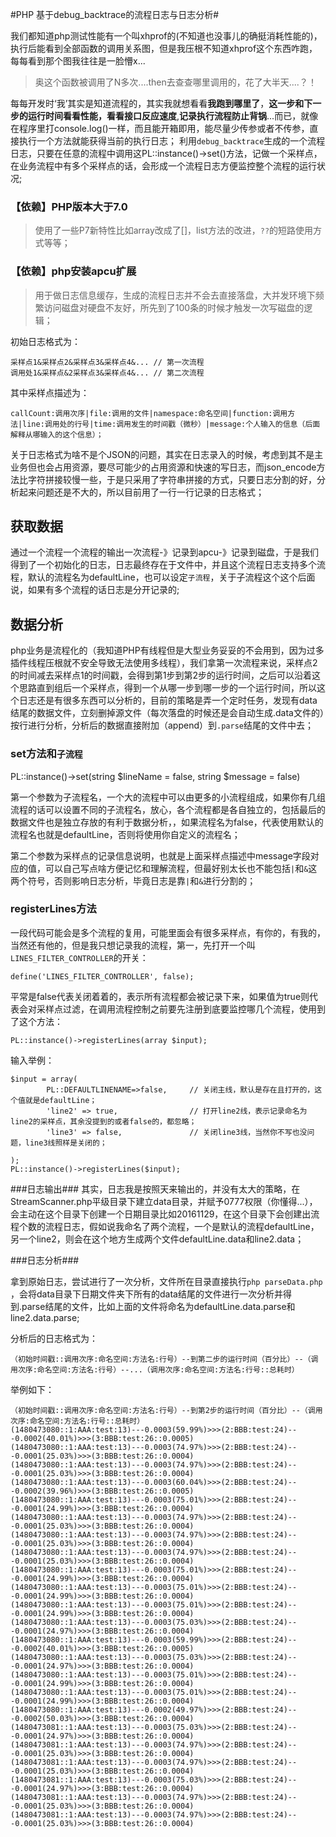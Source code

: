 #PHP 基于debug_backtrace的流程日志与日志分析#

我们都知道php测试性能有一个叫xhprof的(不知道也没事儿的确挺消耗性能的)，执行后能看到全部函数的调用关系图，但是我压根不知道xhprof这个东西咋跑，每每看到那个图我往往是一脸懵x...


> 奥这个函数被调用了N多次....then去查查哪里调用的，花了大半天....？！


每每开发时‘我’其实是知道流程的，其实我就想看看**我跑到哪里了**，**这一步和下一步的运行时间看看性能，看看接口反应速度**,**记录执行流程防止背锅**...而已，就像在程序里打console.log()一样，而且能开箱即用，能尽量少传参或者不传参，直接执行一个方法就能获得当前的执行日志；
利用`debug_backtrace`生成的一个流程日志，只要在任意的流程中调用这PL::instance()->set()方法，记做一个采样点，在业务流程中有多个采样点的话，会形成一个流程日志方便监控整个流程的运行状况;

### 【依赖】PHP版本大于7.0 ###
> 使用了一些P7新特性比如array改成了[]，list方法的改进，`??`的短路使用方式等等；


### 【依赖】php安装apcu扩展 ###
> 用于做日志信息缓存，生成的流程日志并不会去直接落盘，大并发环境下频繁访问磁盘对硬盘不友好，所先到了100条的时候才触发一次写磁盘的逻辑；


初始日志格式为：

	采样点1&采样点2&采样点3&采样点4&... // 第一次流程	
	调用处1&采样点&2采样点3&采样点4&... // 第二次流程	

其中采样点描述为：

	callCount:调用次序|file:调用的文件|namespace:命名空间|function:调用方法|line:调用处的行号|time:调用发生的时间戳（微秒）|message:个人输入的信息（后面解释从哪输入的这个信息）；


关于日志格式为啥不是个JSON的问题，其实在日志录入的时候，考虑到其不是主业务但也会占用资源，要尽可能少的占用资源和快速的写日志，而json_encode方法比字符拼接较慢一些，于是只采用了字符串拼接的方式，只要日志分割的好，分析起来问题还是不大的，所以目前用了一行一行记录的日志格式；

## 获取数据 ##

通过一个流程一个流程的输出一次流程-》记录到apcu-》记录到磁盘，于是我们得到了一个初始化的日志，日志最终存在于文件中，并且这个流程日志支持多个流程，默认的流程名为defaultLine，也可以设定`子流程`，关于子流程这个这个后面说，如果有多个流程的话日志是分开记录的;


## 数据分析 ##
php业务是流程化的（我知道PHP有线程但是大型业务妥妥的不会用到，因为过多插件线程压根就不安全导致无法使用多线程），我们拿第一次流程来说，采样点2的时间减去采样点1的时间戳，会得到第1步到第2步的运行时间，之后可以沿着这个思路直到组后一个采样点，得到一个从哪一步到哪一步的一个运行时间，所以这个日志还是有很多东西可以分析的，目前的策略是弄一个定时任务，发现有data结尾的数据文件，立刻删掉源文件（每次落盘的时候还是会自动生成.data文件的）按行进行分析，分析后的数据直接附加（append）到`.parse`结尾的文件中去；


### set方法和`子流程` ###
PL::instance()->set(string $lineName = false, string $message = false) 	

第一个参数为子流程名，一个大的流程中可以由更多的小流程组成，如果你有几组流程的话可以设置不同的子流程名，放心，各个流程都是各自独立的，包括最后的数据文件也是独立存放的有利于数据分析，，如果流程名为false，代表使用默认的流程名也就是defaultLine，否则将使用你自定义的流程名；


第二个参数为采样点的记录信息说明，也就是上面采样点描述中message字段对应的值，可以自己写点啥方便记忆和理解流程，但最好别太长也不能包括`|`和`&`这两个符号，否则影响日志分析，毕竟日志是靠`|`和`&`进行分割的；

### registerLines方法 ###
一段代码可能会是多个流程的复用，可能里面会有很多采样点，有你的，有我的，当然还有他的，但是我只想记录我的流程，第一，先打开一个叫`LINES_FILTER_CONTROLLER`的开关：

	define('LINES_FILTER_CONTROLLER', false);       

平常是false代表关闭着着的，表示所有流程都会被记录下来，如果值为true则代表会对采样点过滤，在调用流程控制之前要先注册到底要监控哪几个流程，使用到了这个方法：

	PL::instance()->registerLines(array $input);
输入举例：

	$input = array(
			PL::DEFAULTLINENAME=>false,     // 关闭主线，默认是存在且打开的，这个值就是defaultLine；
			'line2' => true,                // 打开line2线，表示记录命名为line2的采样点，其余没提到的或者false的，都忽略；
			'line3' => false,               // 关闭line3线，当然你不写也没问题，line3线照样是关闭的；

	);
	PL::instance()->registerLines($input);

###日志输出###
其实，日志我是按照天来输出的，并没有太大的策略，在StreamScanner.php平级目录下建立data目录，并赋予0777权限（你懂得...），会主动在这个目录下创建一个日期目录比如20161129，在这个目录下会创建出流程个数的流程日志，假如说我命名了两个流程，一个是默认的流程defaultLine，另一个line2，则会在这个地方生成两个文件defaultLine.data和line2.data；


###日志分析###

拿到原始日志，尝试进行了一次分析，文件所在目录直接执行`php parseData.php` ，会将data目录下日期文件夹下所有的data结尾的文件进行一次分析并得到.parse结尾的文件，比如上面的文件将命名为defaultLine.data.parse和line2.data.parse;


分析后的日志格式为：

	（初始时间戳::调用次序:命名空间:方法名:行号）--到第二步的运行时间（百分比）--（调用次序:命名空间:方法名:行号）--...（调用次序:命名空间:方法名:行号::总耗时）


举例如下：

	（初始时间戳::调用次序:命名空间:方法名:行号）--到第2步的运行时间（百分比）--（调用次序:命名空间:方法名:行号::总耗时）
	(1480473080::1:AAA:test:13)---0.0003(59.99%)>>>(2:BBB:test:24)---0.0002(40.01%)>>>(3:BBB:test:26::0.0005)
	(1480473080::1:AAA:test:13)---0.0003(74.97%)>>>(2:BBB:test:24)---0.0001(25.03%)>>>(3:BBB:test:26::0.0004)
	(1480473080::1:AAA:test:13)---0.0003(74.97%)>>>(2:BBB:test:24)---0.0001(25.03%)>>>(3:BBB:test:26::0.0004)
	(1480473080::1:AAA:test:13)---0.0003(60.04%)>>>(2:BBB:test:24)---0.0002(39.96%)>>>(3:BBB:test:26::0.0005)
	(1480473080::1:AAA:test:13)---0.0003(75.01%)>>>(2:BBB:test:24)---0.0001(24.99%)>>>(3:BBB:test:26::0.0004)
	(1480473080::1:AAA:test:13)---0.0003(74.97%)>>>(2:BBB:test:24)---0.0001(25.03%)>>>(3:BBB:test:26::0.0004)
	(1480473080::1:AAA:test:13)---0.0003(74.97%)>>>(2:BBB:test:24)---0.0001(25.03%)>>>(3:BBB:test:26::0.0004)
	(1480473080::1:AAA:test:13)---0.0003(74.97%)>>>(2:BBB:test:24)---0.0001(25.03%)>>>(3:BBB:test:26::0.0004)
	(1480473080::1:AAA:test:13)---0.0003(75.01%)>>>(2:BBB:test:24)---0.0001(24.99%)>>>(3:BBB:test:26::0.0004)
	(1480473080::1:AAA:test:13)---0.0003(75.01%)>>>(2:BBB:test:24)---0.0001(24.99%)>>>(3:BBB:test:26::0.0004)
	(1480473080::1:AAA:test:13)---0.0003(75.01%)>>>(2:BBB:test:24)---0.0001(24.99%)>>>(3:BBB:test:26::0.0004)
	(1480473080::1:AAA:test:13)---0.0003(75.03%)>>>(2:BBB:test:24)---0.0001(24.97%)>>>(3:BBB:test:26::0.0004)
	(1480473080::1:AAA:test:13)---0.0003(59.99%)>>>(2:BBB:test:24)---0.0002(40.01%)>>>(3:BBB:test:26::0.0005)
	(1480473080::1:AAA:test:13)---0.0003(75.03%)>>>(2:BBB:test:24)---0.0001(24.97%)>>>(3:BBB:test:26::0.0004)
	(1480473080::1:AAA:test:13)---0.0003(75.01%)>>>(2:BBB:test:24)---0.0001(24.99%)>>>(3:BBB:test:26::0.0004)
	(1480473080::1:AAA:test:13)---0.0003(75.01%)>>>(2:BBB:test:24)---0.0001(24.99%)>>>(3:BBB:test:26::0.0004)
	(1480473080::1:AAA:test:13)---0.0002(49.97%)>>>(2:BBB:test:24)---0.0002(50.03%)>>>(3:BBB:test:26::0.0004)
	(1480473081::1:AAA:test:13)---0.0003(75.03%)>>>(2:BBB:test:24)---0.0001(24.97%)>>>(3:BBB:test:26::0.0004)
	(1480473081::1:AAA:test:13)---0.0003(74.97%)>>>(2:BBB:test:24)---0.0001(25.03%)>>>(3:BBB:test:26::0.0004)
	(1480473081::1:AAA:test:13)---0.0003(74.97%)>>>(2:BBB:test:24)---0.0001(25.03%)>>>(3:BBB:test:26::0.0004)
	(1480473081::1:AAA:test:13)---0.0003(75.03%)>>>(2:BBB:test:24)---0.0001(24.97%)>>>(3:BBB:test:26::0.0004)
	(1480473081::1:AAA:test:13)---0.0003(74.97%)>>>(2:BBB:test:24)---0.0001(25.03%)>>>(3:BBB:test:26::0.0004)
	(1480473081::1:AAA:test:13)---0.0003(74.97%)>>>(2:BBB:test:24)---0.0001(25.03%)>>>(3:BBB:test:26::0.0004)
